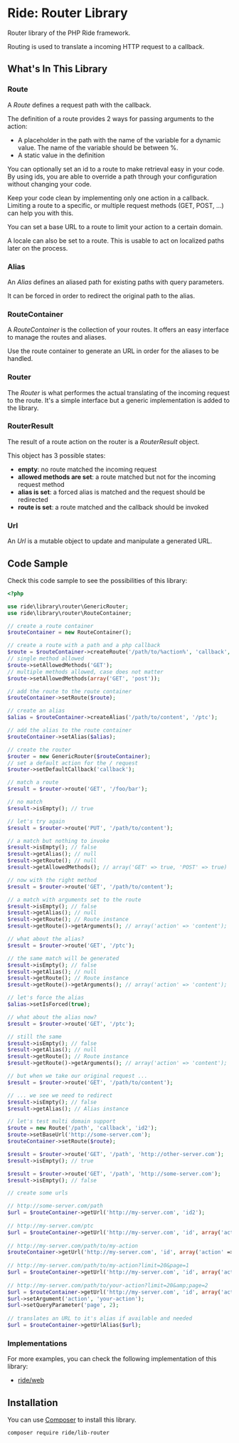 # Ride: Router Library

Router library of the PHP Ride framework.

Routing is used to translate a incoming HTTP request to a callback.

## What's In This Library

### Route

A _Route_ defines a request path with the callback. 

The definition of a route provides 2 ways for passing arguments to the action:
 
* A placeholder in the path with the name of the variable for a dynamic value. The name of the variable should be between %.
* A static value in the definition 

You can optionally set an id to a route to make retrieval easy in your code. 
By using ids, you are able to override a path through your configuration without changing your code.

Keep your code clean by implementing only one action in a callback. 
Limiting a route to a specific, or multiple request methods (GET, POST, ...) can help you with this.

You can set a base URL to a route to limit your action to a certain domain. 

A locale can also be set to a route. 
This is usable to act on localized paths later on the process.

### Alias

An _Alias_ defines an aliased path for existing paths with query parameters.

It can be forced in order to redirect the original path to the alias.

### RouteContainer

A _RouteContainer_ is the collection of your routes. 
It offers an easy interface to manage the routes and aliases.

Use the route container to generate an URL in order for the aliases to be handled.

### Router

The _Router_ is what performes the actual translating of the incoming request to the route.
It's a simple interface but a generic implementation is added to the library.

### RouterResult 

The result of a route action on the router is a _RouterResult_ object.

This object has 3 possible states:

* __empty__: no route matched the incoming request
* __allowed methods are set__: a route matched but not for the incoming request method
* __alias is set__: a forced alias is matched and the request should be redirected
* __route is set__: a route matched and the callback should be invoked

### Url

An _Url_ is a mutable object to update and manipulate a generated URL.

## Code Sample

Check this code sample to see the possibilities of this library:

```php
<?php

use ride\library\router\GenericRouter;
use ride\library\router\RouteContainer;

// create a route container
$routeContainer = new RouteContainer();

// create a route with a path and a php callback
$route = $routeContainer->createRoute('/path/to/%action%', 'callback', 'id');
// single method allowed
$route->setAllowedMethods('GET'); 
// multiple methods allowed, case does not matter
$route->setAllowedMethods(array('GET', 'post'));

// add the route to the route container
$routeContainer->setRoute($route);

// create an alias
$alias = $routeContainer->createAlias('/path/to/content', '/ptc');

// add the alias to the route container
$routeContainer->setAlias($alias);

// create the router
$router = new GenericRouter($routeContainer);
// set a default action for the / request
$router->setDefaultCallback('callback');

// match a route
$result = $router->route('GET', '/foo/bar');

// no match
$result->isEmpty(); // true

// let's try again
$result = $router->route('PUT', '/path/to/content');

// a match but nothing to invoke
$result->isEmpty(); // false
$result->getAlias(); // null
$result->getRoute(); // null
$result->getAllowedMethods(); // array('GET' => true, 'POST' => true)

// now with the right method
$result = $router->route('GET', '/path/to/content');

// a match with arguments set to the route
$result->isEmpty(); // false
$result->getAlias(); // null
$result->getRoute(); // Route instance
$result->getRoute()->getArguments(); // array('action' => 'content');

// what about the alias?
$result = $router->route('GET', '/ptc');

// the same match will be generated
$result->isEmpty(); // false
$result->getAlias(); // null
$result->getRoute(); // Route instance
$result->getRoute()->getArguments(); // array('action' => 'content');

// let's force the alias
$alias->setIsForced(true);

// what about the alias now?
$result = $router->route('GET', '/ptc');

// still the same
$result->isEmpty(); // false
$result->getAlias(); // null
$result->getRoute(); // Route instance
$result->getRoute()->getArguments(); // array('action' => 'content');

// but when we take our original request ...
$result = $router->route('GET', '/path/to/content');

// ... we see we need to redirect
$result->isEmpty(); // false
$result->getAlias(); // Alias instance

// let's test multi domain support
$route = new Route('/path', 'callback', 'id2');
$route->setBaseUrl('http://some-server.com');    
$routeContainer->setRoute($route);

$result = $router->route('GET', '/path', 'http://other-server.com');
$result->isEmpty(); // true

$result = $router->route('GET', '/path', 'http://some-server.com');
$result->isEmpty(); // false

// create some urls

// http://some-server.com/path
$url = $routeContainer->getUrl('http://my-server.com', 'id2');
 
// http://my-server.com/ptc
$url = $routeContainer->getUrl('http://my-server.com', 'id', array('action' => 'content'));
 
// http://my-server.com/path/to/my-action
$routeContainer->getUrl('http://my-server.com', 'id', array('action' => 'my-action'));
 
// http://my-server.com/path/to/my-action?limit=20&page=1
$url = $routeContainer->getUrl('http://my-server.com', 'id', array('action' => 'my-action'), array('page' => 1, 'limit' => 20));
 
// http://my-server.com/path/to/your-action?limit=20&amp;page=2
$url = $routeContainer->getUrl('http://my-server.com', 'id', array('action' => 'my-action'), array('page' => 1, 'limit' => 20), '&amp;');
$url->setArgument('action', 'your-action');
$url->setQueryParameter('page', 2);
 
// translates an URL to it's alias if available and needed
$url = $routeContainer->getUrlAlias($url);
```

### Implementations

For more examples, you can check the following implementation of this library:
- [ride/web](https://github.com/all-ride/ride-web)

## Installation

You can use [Composer](http://getcomposer.org) to install this library.

```
composer require ride/lib-router
```
